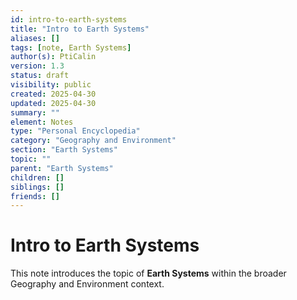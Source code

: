 ```yaml
---
id: intro-to-earth-systems
title: "Intro to Earth Systems"
aliases: []
tags: [note, Earth Systems]
author(s): PtiCalin
version: 1.3
status: draft
visibility: public
created: 2025-04-30
updated: 2025-04-30
summary: ""
element: Notes
type: "Personal Encyclopedia"
category: "Geography and Environment"
section: "Earth Systems"
topic: ""
parent: "Earth Systems"
children: []
siblings: []
friends: []
---
```

# Intro to Earth Systems

This note introduces the topic of **Earth Systems** within the broader Geography and Environment context.
